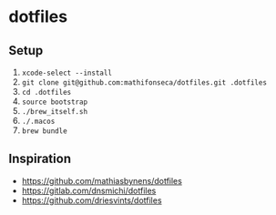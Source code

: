 # dotfiles

## Setup

1. `xcode-select --install`
2. `git clone git@github.com:mathifonseca/dotfiles.git .dotfiles`
3. `cd .dotfiles`
4. `source bootstrap`
5. `./brew_itself.sh`
6. `./.macos`
7. `brew bundle`

## Inspiration

- https://github.com/mathiasbynens/dotfiles
- https://gitlab.com/dnsmichi/dotfiles
- https://github.com/driesvints/dotfiles

